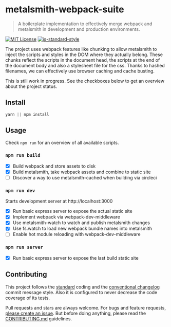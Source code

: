 # metalsmith-webpack-suite

> A boilerplate implementation to effectively merge webpack and metalsmith in
> development and production environments.

[![MIT License](https://img.shields.io/badge/license-MIT-blue.svg)](https://axe312.mit-license.org)
[![js-standard-style](https://img.shields.io/badge/code%20style-standard-brightgreen.svg?style=flat)](https://github.com/feross/standard)

The project uses webpack features like chunking to allow metalsmith
to inject the scripts and styles in the DOM where they actually belong. These
chunks reflect the scripts in the document head, the scripts at the end of the
document body and also a stylesheet file for the css. Thanks to hashed filenames,
we can effectively use browser caching and cache busting.

This is still work in progress. See the checkboxes below to get an overview
about the project status.

## Install

```js
yarn || npm install
```

## Usage

Check `npm run` for an overview of all available scripts.

### `npm run build`

- [x] Build webpack and store assets to disk
- [x] Build metalsmith, take webpack assets and combine to static site
- [ ] Discover a way to use metalsmith-cached when building via circleci

### `npm run dev`

Starts development server at http://localhost:3000

- [x] Run basic express server to expose the actual static site
- [x] Implement webpack via webpack-dev-middleware
- [x] Use metalsmith-watch to watch and publish metalsmith changes
- [x] Use fs.watch to load new webpack bundle names into metalsmith
- [ ] Enable hot module reloading with webpack-dev-middleware

### `npm run server`

- [x] Run basic express server to expose the last build static site

## Contributing

This project follows the [standard](https://github.com/feross/standard) coding and the [conventional changelog](https://github.com/conventional-changelog/conventional-changelog-angular/blob/master/convention.md) commit message style. Also it is configured to never decrease the code coverage of its tests.


Pull requests and stars are always welcome. For bugs and feature requests, [please create an issue](https://github.com/axe312ger/metalsmith-sharp/issues/new).
But before doing anything, please read the [CONTRIBUTING.md](./CONTRIBUTING.md) guidelines.
